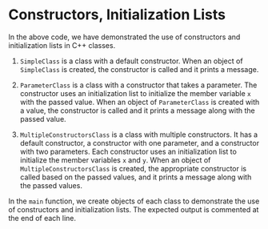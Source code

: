 # Constructors, Initialization Lists
In the above code, we have demonstrated the use of constructors and initialization lists in C++ classes.

1. `SimpleClass` is a class with a default constructor. When an object of `SimpleClass` is created, the constructor is called and it prints a message.

2. `ParameterClass` is a class with a constructor that takes a parameter. The constructor uses an initialization list to initialize the member variable `x` with the passed value. When an object of `ParameterClass` is created with a value, the constructor is called and it prints a message along with the passed value.

3. `MultipleConstructorsClass` is a class with multiple constructors. It has a default constructor, a constructor with one parameter, and a constructor with two parameters. Each constructor uses an initialization list to initialize the member variables `x` and `y`. When an object of `MultipleConstructorsClass` is created, the appropriate constructor is called based on the passed values, and it prints a message along with the passed values.

In the `main` function, we create objects of each class to demonstrate the use of constructors and initialization lists. The expected output is commented at the end of each line.